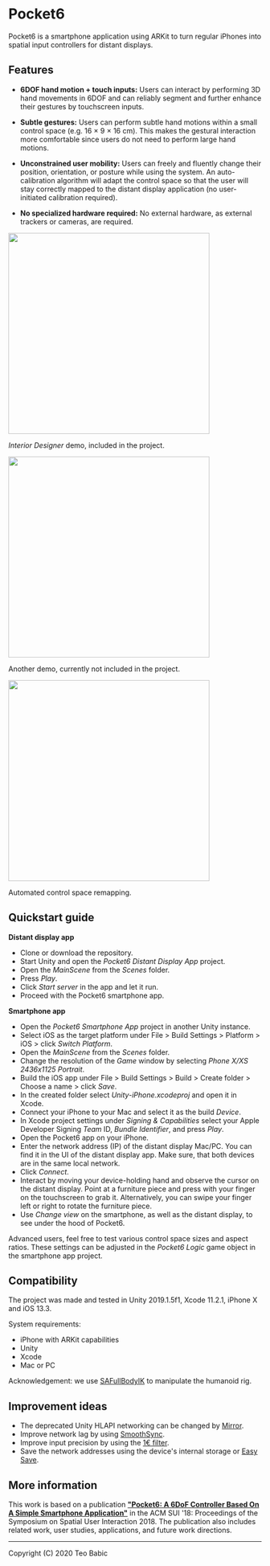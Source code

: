 # Pocket6

Pocket6 is a smartphone application using ARKit to turn regular iPhones into spatial input controllers for distant displays.

## Features

* **6DOF hand motion + touch inputs:** Users can interact by performing 3D hand movements in 6DOF and can reliably segment and further enhance their gestures by touchscreen inputs.

* **Subtle gestures:** Users can perform subtle hand motions within a small control space (e.g. 16 × 9 × 16 cm). This makes the gestural interaction more comfortable since users do not need to perform large hand motions.

* **Unconstrained user mobility:** Users can freely and fluently change their position, orientation, or posture while using the system. An auto-calibration algorithm will adapt the control space so that the user will stay correctly mapped to the distant display application (no user-initiated calibration required).

* **No specialized hardware required:** No external hardware, as external trackers or cameras, are required.

<img src="https://media.giphy.com/media/WOIZJV7Lyq4vCltyfj/giphy.gif" width="400">

*Interior Designer* demo, included in the project.

<img src="https://media.giphy.com/media/hrEtBeyw5ZiC82w79m/giphy.gif" width="400">

Another demo, currently not included in the project.

<img src="https://media.giphy.com/media/SS9KjJ5BleAE6kZWsW/giphy.gif" width="400">

Automated control space remapping.


## Quickstart guide

**Distant display app**
* Clone or download the repository.
* Start Unity and open the *Pocket6 Distant Display App* project.
* Open the *MainScene* from the *Scenes* folder.
* Press *Play*.
* Click *Start server* in the app and let it run.
* Proceed with the Pocket6 smartphone app.

**Smartphone app**
* Open the *Pocket6 Smartphone App* project in another Unity instance.
* Select iOS as the target platform under File > Build Settings > Platform >  iOS > click *Switch Platform*.
* Open the *MainScene* from the *Scenes* folder.
* Change the resolution of the *Game* window by selecting *Phone X/XS 2436x1125 Portrait*.
* Build the iOS app under File > Build Settings > Build > Create folder > Choose a name > click *Save*.
* In the created folder select *Unity-iPhone.xcodeproj* and open it in Xcode.
* Connect your iPhone to your Mac and select it as the build *Device*.
* In Xcode project settings under *Signing & Capabilities* select your Apple Developer Signing *Team* ID, *Bundle Identifier*, and press *Play*.
* Open the Pocket6 app on your iPhone.
* Enter the network address (IP) of the distant display Mac/PC. You can find it in the UI of the distant display app. Make sure, that both devices are in the same local network.
* Click *Connect*.
* Interact by moving your device-holding hand and observe the cursor on the distant display. Point at a furniture piece and press with your finger on the touchscreen to grab it. Alternatively, you can swipe your finger left or right to rotate the furniture piece.
* Use *Change view* on the smartphone, as well as the distant display, to see under the hood of Pocket6.

Advanced users, feel free to test various control space sizes and aspect ratios. These settings can be adjusted in the *Pocket6 Logic* game object in the smartphone app project.

## Compatibility
The project was made and tested in Unity 2019.1.5f1, Xcode 11.2.1, iPhone X and iOS 13.3.

System requirements:
* iPhone with ARKit capabilities
* Unity
* Xcode
* Mac or PC

Acknowledgement: we use [SAFullBodyIK](https://github.com/Stereoarts/SAFullBodyIK) to manipulate the humanoid rig.

## Improvement ideas
* The deprecated Unity HLAPI networking can be changed by [Mirror](https://github.com/vis2k/Mirror).
* Improve network lag by using [SmoothSync](https://assetstore.unity.com/packages/tools/network/smooth-sync-96925).
* Improve input precision by using the [1€ filter](https://github.com/DarioMazzanti/OneEuroFilterUnity).
* Save the network addresses using the device's internal storage or [Easy Save](https://assetstore.unity.com/packages/tools/input-management/easy-save-the-complete-save-load-asset-768).

## More information
This work is based on a publication [**"Pocket6: A 6DoF Controller Based On A Simple Smartphone Application"**](https://doi.org/10.1145/3267782.3267785 "Pocket6 publication") in the ACM SUI '18: Proceedings of the Symposium on Spatial User Interaction 2018. The publication also includes related work, user studies, applications, and future work directions.

------

Copyright (C) 2020 Teo Babic
